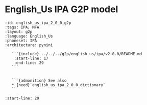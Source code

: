 
# English_Us IPA G2P model

``````{g2p} English_Us IPA G2P model
:id: english_us_ipa_2_0_0_g2p
:tags: IPA; MFA
:layout: g2p
:language: English_Us
:phoneset: IPA
:architecture: pynini

   ```{include} ../../../g2p/english_us/ipa/v2.0.0/README.md
    :start-line: 17
    :end-line: 29
   ```


   ```{admonition} See also
   * {need}`english_us_ipa_2_0_0_dictionary`
   ```
``````

```{include} ../../../g2p/english_us/ipa/v2.0.0/README.md
:start-line: 29
```
